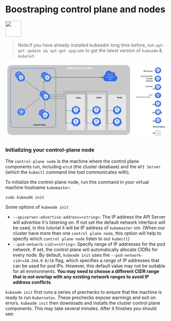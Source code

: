 # Boostraping control plane and nodes
<p align="left">
<img src="https://kubernetes.io/images/favicon.png" width="50" height="50">
</p>

>Note:If you have already installed kubeadm long time before, run `apt-get update && apt-get upgrade` to get the latest version of `kubeadm` & `kubelet`.

![Components of kubernetes](images/components-of-kubernetes.svg)

### Initializing your control-plane node

The `control-plane node` is the machine where the control plane components run, including `etcd` (the cluster database) and the `API Server` (which the `kubectl` command line tool communicates with).

To initialize the control-plane node, run this command in your virtual machine hostname `kubemaster`:

    sudo kubeadm init

Some options of `kubeadm init` 
* `--apiserver-advertise-address=<string>`: The IP address the API Server will advertise it's listening on. If not set the default network interface will be used, in this tutorial it will be IP address of `kubemaster` vm. (When our cluster have more than one `control plane node`, this option will help to specify which `control plane node` listen to our `kubectl`)
* `--pod-network-cidr=<string>`: Specify range of IP addresses for the pod network. If set, the control plane will automatically allocate CIDRs for every node. By default, `kubeadm init` uses the `--pod-network-cidr=10.244.0.0/16` flag, which specifies a range of IP addresses that can be used for pod IPs. However, this default value may not be suitable for all environments. **You may need to choose a different CIDR range that is not overlap with any existing network ranges to avoid IP address conflicts**.

`kubeadm init` first runs a series of prechecks to ensure that the machine is ready to run `Kubernetes`. These prechecks expose warnings and exit on errors. `kubeadm init` then downloads and installs the cluster control plane components. This may take several minutes. After it finishes you should see: